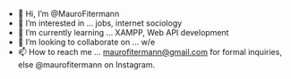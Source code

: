 - 👋 Hi, I’m @MauroFitermann
- 👀 I’m interested in ... jobs, internet sociology
- 🌱 I’m currently learning ... XAMPP, Web API development
- 💞️ I’m looking to collaborate on ... w/e 
- 📫 How to reach me ... maurofitermann@gmail.com for formal inquiries, else @maurofitermann on Instagram.

<!---
MauroFitermann/MauroFitermann is a ✨ special ✨ repository because its `README.md` (this file) appears on your GitHub profile.
You can click the Preview link to take a look at your changes.
--->

